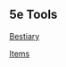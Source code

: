 ## 5e Tools
[Bestiary](https://5egmegaanon.github.io/5etools/bestiary.html)

[Items](https://5egmegaanon.github.io/5etools/items.html)
